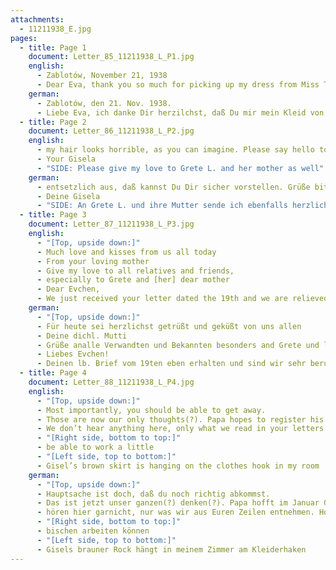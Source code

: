 ```yaml
---
attachments:
  - 11211938_E.jpg
pages:
  - title: Page 1
    document: Letter_85_11211938_L_P1.jpg
    english:
      - Zablotów, November 21, 1938
      - Dear Eva, thank you so much for picking up my dress from Miss Thieme’s. I think she charged a lot of money this time. It would have been a shame to leave the dress there, given that I need every single one here so much. Just imagine, I am going to make lots of money! I will teach some English lessons here. The first one is tonight at 6. Isn’t that great? Yesterday, I went to the movies with some friends. Needless to say, I didn’t understand anything because it was in Polish. I have already made friends here and they sometimes invite me. That way, at least, time passes. If you see Helga, please tell her that I am waiting for her response to my letter. We are always happy to receive mail. I can’t wait to get the hair curlers, because
    german:
      - Zablotów, den 21. Nov. 1938.
      - Liebe Eva, ich danke Dir herzilchst, daß Du mir mein Kleid von Frl. Thieme geholst hast. Ich finde, daß sie diesmal viel Geld genommen hat. Es wäre doch schade gewesen, daß Kleid dort zu lassen, wo ich jedes hier so dringend benötige. Denke Dir ich gehe unter die „Großverdiener“! Ich werde hier einige englische Stunden geben. Heute um 6h steigt die erste. Ist doch schön, nicht? Gestern war ich mit Bekannten im Kino. Habe natürlich nichts verstanden, da polnisch gesprochen wurde. Ich habe hier schon Bekannte und werde öfters eingeladen. So vergeht wenigstens die Zeit. Wenn Du Helga siehst, so sage ihr bitte, ich wartete auf Antwort auf meinen Brief. Man freut sich immer, wenn Post kommt. Auf die Lockenwickel warte ich schon sehnsüchtig, denn mein Haar sieht
  - title: Page 2
    document: Letter_86_11211938_L_P2.jpg
    english:
      - my hair looks horrible, as you can imagine. Please say hello to Roseruth and Aunt and Uncle. By the way, how are Uncle Albert and Aunt Toni? What are they suffering from? You didn’t tell us anything about that. You ask where we talked to Miss Krummbein and Miss Grünberg. We rode from Leipzig to Beuthen with the entire Krummbein family and we lost them there. Mutti ran into Miss Grünberg at the collection camp after crossing the border. When Papa once went to Kolomea, he encountered Miss Krummbein and Miss Grünberg again. Kolomea is about half an hour from here. Felix went to Krakow. Polish is horribly difficult to learn. We already know a few words. I am going to close for today and send you much love and kisses
      - Your Gisela
      - "SIDE: Please give my love to Grete L. and her mother as well"
    german:
      - entsetzlich aus, daß kannst Du Dir sicher vorstellen. Grüße bitte Roseruth und Onkel und Tante von mir. Wie geht es eigentlich Onkel Albert und Tante Toni? Was fehlt ihnen eigentlich? Du hast uns darüber garnichts geschrieben. Du fragst an, wo wir Frl. Krummbein und Frl. Grünberg gesprochen haben. Mit der ganzen Familie Krummbein sind wir von Leipzig nach Beuthen gefahren und haben sie dort verloren. Frl. Grünberg hat Mutti im Sammellager nach der Grenze getroffen. Als Papa einmal in Kolomea war, hat er Frl. Krummbein und Frl. Grünberg wiedergetroffen. Kolomea ist von hier ca. ½ Stunde entfernt. Felix ist nach Krakau gefahren. Polnisch ist furchtbar schwer zu lernen. Einige Worte können wir schon. Doch für heute will ich schließen und sende Dir die herzlichsten Grüße und Küße
      - Deine Gisela
      - "SIDE: An Grete L. und ihre Mutter sende ich ebenfalls herzliche Grüße"
  - title: Page 3
    document: Letter_87_11211938_L_P3.jpg
    english:
      - "[Top, upside down:]"
      - Much love and kisses from us all today
      - From your loving mother
      - Give my love to all relatives and friends,
      - especially to Grete and [her] dear mother
      - Dear Evchen,
      - We just received your letter dated the 19th and we are relieved to hear of your circumstances. By now you should have received the letter from Saturday, we wonder if Mr. D. is letting you leave on November 30th. Did you talk to Grete, and will it be possible for her to take our possessions? If not, please head over to Mr. Steiner, perhaps he has a buyer for them so that you have [money] for your ship ticket. Also, my golden watch is under my lingerie in the middle drawer. Please offer it to Singer. It will likely bring 125 Mrk. If he doesn’t want to offer that much, go to Mr. Westreich. He will sell it for you somewhere so you don’t have to be without money. Who knows if we will ever see some of our possessions again, so you should at least have it. Just sell anything you want.
    german:
      - "[Top, upside down:]"
      - Für heute sei herzlichst getrüßt und geküßt von uns allen
      - Deine dichl. Mutti
      - Grüße analle Verwandten und Bekannten besonders and Grete und lb. Mutter
      - Liebes Evchen!
      - Deinen lb. Brief vom 19ten eben erhalten und sind wir sehr beruhigt über deine Lage. Inzwischen hast du doch den Brief vom Sonnabend erhalten, und sind schon gespannt, ob Herr D. sich bereiterklärt hat, Dich am 30. XI ziehen zu lassen. Hast du mit Grete gesprochen und geht es, daß unsere Sachen hinkommen. Wenn nicht, so geh‘ bitte gleich mal zu Herrn Steiner rüber, vielleicht hat er zufällig einen Käufer dafür, damit du für deine Schiffskarte hast. Dann liegt unter meiner Leibwäsche im mittleren Fach Mitte eine goldene Uhr, biete sie Singer an. Sie wird sicher 125 Mrk bringen, wenn er nicht so viel geben will, so geh zu Herrn Westreich, er wird sie Dir wo verkaufen, damit Du nicht ohne Geld bist. Wer weiß ob wir überhaupt jemals etwas von unseren Sachen wiedersehen, so solltest Du es wenigstens haben. Verkaufe überhaupt, was du denkst. Wir
  - title: Page 4
    document: Letter_88_11211938_L_P4.jpg
    english:
      - "[Top, upside down:]"
      - Most importantly, you should be able to get away.
      - Those are now our only thoughts(?). Papa hopes to register his business in January so that he
      - We don’t hear anything here, only what we read in your letters. Hopefully, you will be able to take your things to the movers. How awful that you have to run around so much to send our items. Hopefully, we will be able to get some clothes. If possible, please bring our scarves, bottom left in the linen closet, Gisel’s is in the first drawer in the closet, a blue nighgown for me, Joachim’s warm pajamas, possibly one for Gisel, some warm gloves, mine are in the bathroom, Gisel’s are with her scarf, Papa ?? and ??, J.’s brown suit with both pants, Papa’s gaiters in the kitchen bench, socks that you can find, long socks, possibly two aprons, for me and Gisel, my red robe. You will see what you can find. Every item we can have here will make us happy. J.’s lace-up shoes under the bench, Papa’s good black shoes – Have you heard from Fritz? Hopefully. We are in good health. I have been sleeping alright. My thoughts won’t rest. But we are here together and surrounded by help, although everything is difficult.
      - "[Right side, bottom to top:]"
      - be able to work a little
      - "[Left side, top to bottom:]"
      - Gisel’s brown skirt is hanging on the clothes hook in my room
    german:
      - "[Top, upside down:]"
      - Hauptsache ist doch, daß du noch richtig abkommst.
      - Das ist jetzt unser ganzen(?) denken(?). Papa hofft im Januar Gewerbe anzumelden damit er
      - hören hier garnicht, nur was wir aus Euren Zeilen entnehmen. Hoffentlich kannst du recht bald deine Sache zum Spediteur schaffen. Das Gelaufe wegen den Sachen schicken ist ja schrecklich, hoffentlich können wir etwas Kleidung bekommen. Wenn möglich bitte unsere Schäle(?) mitbringen, links unten im Wäscheschrank, Gisels ist im ersten Schubfach im Schrank, ein blaues Nachthemd von mir, von Joachim den warmen Schlafanzug, evtl. einen für Gisel, etwas warme Handschuhe, meine liegen in der Toilette, Gisels bei dem Schal, Papa ?? und ??, J. brauner Anzug mit beiden Hosen, Papas Gamaschen in der Küchenbank, Söckchen was du findest, Strümpfe, evtl. 2 Schürzen, f. mich und Gisl, roter Schlafrock für mich. Du wirst schon sehen was geht. Glücklich werden wir mit jedem Stück sein, was wir hier haben. J. Bundschuhe unter der Bank, Papas gute schwarze Schuhe – Hast du Nachricht von Fritz? Hoffentlich. Wir sind gesund. Schlafen tue ich so ziemlich.  Die Gedanken wollen nicht ruhen. Und sind immer bei dir. Wir sind ja hier zusammen und sind von Hilfe umgeben, wenn auch alles schwer ist. Die
      - "[Right side, bottom to top:]"
      - bischen arbeiten können
      - "[Left side, top to bottom:]"
      - Gisels brauner Rock hängt in meinem Zimmer am Kleiderhaken
---
```

  